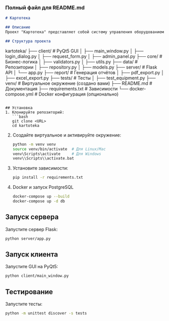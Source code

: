 ### Полный файл для README.md

```markdown
# Картотека

## Описание
Проект "Картотека" представляет собой систему управления оборудованием и заявками на ремонт, реализованную с использованием Flask и PyQt5.

## Структура проекта
```
kartoteka/
├── client/              # PyQt5 GUI
│   ├── main_window.py
│   ├── login_dialog.py
│   ├── request_form.py
│   ├── admin_panel.py
├── core/                # Бизнес-логика
│   ├── validators.py
│   ├── utils.py
├── data/                # Репозитории
│   ├── repository.py
│   ├── models.py
├── server/              # Flask API
│   └── app.py
├── report/              # Генерация отчётов
│   ├── pdf_export.py
│   ├── excel_export.py
├── tests/               # Тесты
│   ├── test_equipment.py
├── venv/                # Виртуальное окружение (создано вами)
├── README.md            # Документация
├── requirements.txt     # Зависимости
└── docker-compose.yml    # Docker конфигурация (опционально)
```

## Установка
1. Клонируйте репозиторий:
   ```bash
   git clone <URL>
   cd kartoteka
   ```

2. Создайте виртуальное и активируйте окружение:
   ```bash
   python -m venv venv
   source venv/bin/activate  # Для Linux/Mac
   venv\Scripts\activate     # Для Windows
   venv\\Scripts\\activate.bat
   ```

3. Установите зависимости:
   ```bash
   pip install -r requirements.txt
   ```

4. Docker и запуск PostgreSQL
   ```bash
   docker-compose up --build
   docker-compose up -d db
   ```

## Запуск сервера
Запустите сервер Flask:
```bash
python server/app.py
```

## Запуск клиента
Запустите GUI на PyQt5:
```bash
python client/main_window.py
```

## Тестирование
Запустите тесты:
```bash
python -m unittest discover -s tests
```